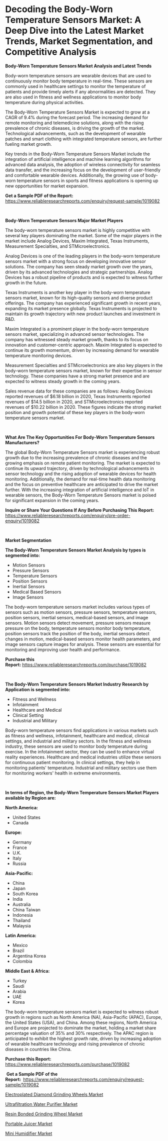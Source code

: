 <p><h1>Decoding the Body-Worn Temperature Sensors Market: A Deep Dive into the Latest Market Trends, Market Segmentation, and Competitive Analysis</h1></p><p><strong>Body-Worn Temperature Sensors Market Analysis and Latest Trends</strong></p>
<p><p>Body-worn temperature sensors are wearable devices that are used to continuously monitor body temperature in real-time. These sensors are commonly used in healthcare settings to monitor the temperature of patients and provide timely alerts if any abnormalities are detected. They are also used in fitness and wellness applications to monitor body temperature during physical activities.</p><p>The Body-Worn Temperature Sensors Market is expected to grow at a CAGR of 9.4% during the forecast period. The increasing demand for remote monitoring and telemedicine solutions, along with the rising prevalence of chronic diseases, is driving the growth of the market. Technological advancements, such as the development of wearable patches and smart clothing with integrated temperature sensors, are further fueling market growth.</p><p>Key trends in the Body-Worn Temperature Sensors Market include the integration of artificial intelligence and machine learning algorithms for advanced data analysis, the adoption of wireless connectivity for seamless data transfer, and the increasing focus on the development of user-friendly and comfortable wearable devices. Additionally, the growing use of body-worn temperature sensors in sports and fitness applications is opening up new opportunities for market expansion.</p></p>
<p><strong>Get a Sample PDF of the Report:&nbsp;</strong> <a href="https://www.reliableresearchreports.com/enquiry/request-sample/1019082">https://www.reliableresearchreports.com/enquiry/request-sample/1019082</a></p>
<p>&nbsp;</p>
<p><strong>Body-Worn Temperature Sensors Major Market Players</strong></p>
<p><p>The body-worn temperature sensors market is highly competitive with several key players dominating the market. Some of the major players in the market include Analog Devices, Maxim Integrated, Texas Instruments, Measurement Specialties, and STMicroelectronics.</p><p>Analog Devices is one of the leading players in the body-worn temperature sensors market with a strong focus on developing innovative sensor solutions. The company has seen steady market growth over the years, driven by its advanced technologies and strategic partnerships. Analog Devices has a robust pipeline of products and is expected to witness further growth in the future.</p><p>Texas Instruments is another key player in the body-worn temperature sensors market, known for its high-quality sensors and diverse product offerings. The company has experienced significant growth in recent years, expanding its market presence globally. Texas Instruments is projected to maintain its growth trajectory with new product launches and investment in R&D.</p><p>Maxim Integrated is a prominent player in the body-worn temperature sensors market, specializing in advanced sensor technologies. The company has witnessed steady market growth, thanks to its focus on innovation and customer-centric approach. Maxim Integrated is expected to continue its growth momentum, driven by increasing demand for wearable temperature monitoring devices.</p><p>Measurement Specialties and STMicroelectronics are also key players in the body-worn temperature sensors market, known for their expertise in sensor technology. These companies have a strong market presence and are expected to witness steady growth in the coming years.</p><p>Sales revenue data for these companies are as follows: Analog Devices reported revenues of $6.18 billion in 2020, Texas Instruments reported revenues of $14.5 billion in 2020, and STMicroelectronics reported revenues of $10.22 billion in 2020. These figures indicate the strong market position and growth potential of these key players in the body-worn temperature sensors market.</p></p>
<p>&nbsp;</p>
<p><strong>What Are The Key Opportunities For Body-Worn Temperature Sensors Manufacturers?</strong></p>
<p><p>The global Body-Worn Temperature Sensors market is experiencing robust growth due to the increasing prevalence of chronic diseases and the growing emphasis on remote patient monitoring. The market is expected to continue its upward trajectory, driven by technological advancements in sensor technology and the rising adoption of wearable devices for health monitoring. Additionally, the demand for real-time health data monitoring and the focus on preventive healthcare are anticipated to drive the market further. With the increasing integration of artificial intelligence and IoT in wearable sensors, the Body-Worn Temperature Sensors market is poised for significant expansion in the coming years.</p></p>
<p><strong>Inquire or Share Your Questions If Any Before Purchasing This Report:</strong> <a href="https://www.reliableresearchreports.com/enquiry/pre-order-enquiry/1019082">https://www.reliableresearchreports.com/enquiry/pre-order-enquiry/1019082</a></p>
<p>&nbsp;</p>
<p><strong>Market Segmentation</strong></p>
<p><strong>The Body-Worn Temperature Sensors Market Analysis by types is segmented into:</strong></p>
<p><ul><li>Motion Sensors</li><li>Pressure Sensors</li><li>Temperature Sensors</li><li>Position Sensors</li><li>Inertial Sensors</li><li>Medical Based Sensors</li><li>Image Sensors</li></ul></p>
<p><p>The body-worn temperature sensors market includes various types of sensors such as motion sensors, pressure sensors, temperature sensors, position sensors, inertial sensors, medical-based sensors, and image sensors. Motion sensors detect movement, pressure sensors measure pressure on the body, temperature sensors monitor body temperature, position sensors track the position of the body, inertial sensors detect changes in motion, medical-based sensors monitor health parameters, and image sensors capture images for analysis. These sensors are essential for monitoring and improving user health and performance.</p></p>
<p><strong>Purchase this Report:&nbsp;</strong><a href="https://www.reliableresearchreports.com/purchase/1019082">https://www.reliableresearchreports.com/purchase/1019082</a></p>
<p>&nbsp;</p>
<p><strong>The Body-Worn Temperature Sensors Market Industry Research by Application is segmented into:</strong></p>
<p><ul><li>Fitness and Wellness</li><li>Infotainment</li><li>Healthcare and Medical</li><li>Clinical Setting</li><li>Industrial and Military</li></ul></p>
<p><p>Body-worn temperature sensors find applications in various markets such as fitness and wellness, infotainment, healthcare and medical, clinical settings, and industrial and military sectors. In the fitness and wellness industry, these sensors are used to monitor body temperature during exercise. In the infotainment sector, they can be used to enhance virtual reality experiences. Healthcare and medical industries utilize these sensors for continuous patient monitoring. In clinical settings, they help in monitoring patients' temperature. Industrial and military sectors use them for monitoring workers' health in extreme environments.</p></p>
<p>&nbsp;</p>
<p><strong>In terms of Region, the Body-Worn Temperature Sensors Market Players available by Region are:</strong></p>
<p>
    <p> <strong> North America: </strong>
        <ul>
            <li>United States</li>
            <li>Canada</li>
        </ul>
        </p> 
    <p> <strong> Europe: </strong>
        <ul>
            <li>Germany</li>
            <li>France</li>
            <li>U.K.</li>
            <li>Italy</li>
            <li>Russia</li>
        </ul>
        </p> 
    <p> <strong> Asia-Pacific: </strong>
        <ul>
            <li>China</li>
            <li>Japan</li>
            <li>South Korea</li>
            <li>India</li>
            <li>Australia</li>
            <li>China Taiwan</li>
            <li>Indonesia</li>
            <li>Thailand</li>
            <li>Malaysia</li>
        </ul>
        </p> 
    <p> <strong> Latin America: </strong>
        <ul>
            <li>Mexico</li>
            <li>Brazil</li>
            <li>Argentina Korea</li>
            <li>Colombia</li>
        </ul>
        </p> 
    <p> <strong> Middle East & Africa: </strong>
        <ul>
            <li>Turkey</li>
            <li>Saudi</li>
            <li>Arabia</li>
            <li>UAE</li>
            <li>Korea</li>
        </ul>
    </p>
    </p>
<p><p>The body-worn temperature sensors market is expected to witness robust growth in regions such as North America (NA), Asia-Pacific (APAC), Europe, the United States (USA), and China. Among these regions, North America and Europe are projected to dominate the market, holding a market share percentage valuation of 35% and 30% respectively. The APAC region is anticipated to exhibit the highest growth rate, driven by increasing adoption of wearable healthcare technology and rising prevalence of chronic diseases in countries like China.</p></p>
<p><strong>Purchase this Report: </strong><a href="https://www.reliableresearchreports.com/purchase/1019082">https://www.reliableresearchreports.com/purchase/1019082</a></p>
<p>&nbsp;<strong>Get a Sample PDF of the Report:&nbsp;&nbsp;</strong><a href="https://www.reliableresearchreports.com/enquiry/request-sample/1019082">https://www.reliableresearchreports.com/enquiry/request-sample/1019082</a></p>
<p><strong></strong></p>
<p><p><a href="https://medium.com/@lisastevens48/electroplated-diamond-grinding-wheels-market-exploring-market-share-market-trends-and-future-63e948dc8f0d">Electroplated Diamond Grinding Wheels Market</a></p><p><a href="https://medium.com/@patriciaknight1961/ultrafiltration-water-purifier-market-size-market-outlook-and-market-forecast-2024-to-2031-11b45ea62467">Ultrafiltration Water Purifier Market</a></p><p><a href="https://medium.com/@lisastevens48/resin-bonded-grinding-wheel-market-exploring-market-share-market-trends-and-future-growth-a10169a1b510">Resin Bonded Grinding Wheel Market</a></p><p><a href="https://medium.com/@christinaweber16/portable-juicer-market-size-reveals-the-best-marketing-channels-in-global-industry-91d2e9570b65">Portable Juicer Market</a></p><p><a href="https://medium.com/@christinaweber16/mini-humidifier-market-outlook-industry-overview-and-forecast-2024-to-2031-72815b2cc269">Mini Humidifier Market</a></p></p>